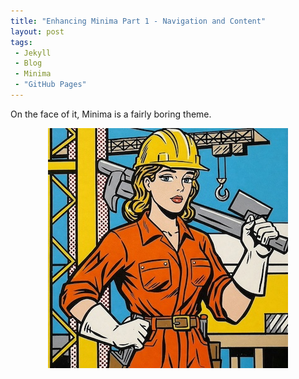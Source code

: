 ```yaml
---
title: "Enhancing Minima Part 1 - Navigation and Content"
layout: post
tags:
 - Jekyll
 - Blog
 - Minima
 - "GitHub Pages"
---
```


On the face of it,  Minima is a fairly boring theme.

<p style="text-align:center;">
	<img src="/assets/images/under_construction.jpg" alt="Female construction worker">
</p>

